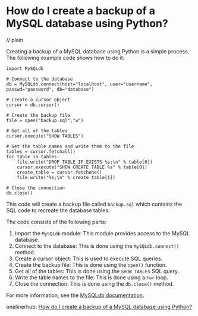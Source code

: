 # How do I create a backup of a MySQL database using Python?
// plain

Creating a backup of a MySQL database using Python is a simple process. The following example code shows how to do it:

```
import MySQLdb

# Connect to the database
db = MySQLdb.connect(host="localhost", user="username", passwd="password", db="database")

# Create a cursor object
cursor = db.cursor()

# Create the backup file
file = open("backup.sql","w")

# Get all of the tables
cursor.execute("SHOW TABLES")

# Get the table names and write them to the file
tables = cursor.fetchall()
for table in tables:
    file.write("DROP TABLE IF EXISTS %s;\n" % table[0])
    cursor.execute("SHOW CREATE TABLE %s" % table[0])
    create_table = cursor.fetchone()
    file.write("%s;\n" % create_table[1])

# Close the connection
db.close()
```

This code will create a backup file called `backup.sql` which contains the SQL code to recreate the database tables.

The code consists of the following parts:

1. Import the `MySQLdb` module: This module provides access to the MySQL database.
2. Connect to the database: This is done using the `MySQLdb.connect()` method.
3. Create a cursor object: This is used to execute SQL queries.
4. Create the backup file: This is done using the `open()` function.
5. Get all of the tables: This is done using the `SHOW TABLES` SQL query.
6. Write the table names to the file: This is done using a `for` loop.
7. Close the connection: This is done using the `db.close()` method.

For more information, see the [MySQLdb documentation](https://mysqlclient.readthedocs.io/).

onelinerhub: [How do I create a backup of a MySQL database using Python?](https://onelinerhub.com/python-mysql/how-do-i-create-a-backup-of-a-mysql-database-using-python)